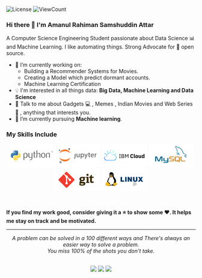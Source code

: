 ![License](https://img.shields.io/github/license/amanattar/amanattar?style=flat)
![ViewCount](https://cutt.ly/Aman-Github-Visits)

### Hi there 👋 I'm Amanul Rahiman Samshuddin Attar

A Computer Science Engineering Student passionate about Data Science :bar_chart: and Machine Learning. I like automating things. Strong Advocate for 📜 open source.

- 🔭 I’m currently working on:
	- Building a Recommender Systems for Movies.
    - Creating a Model which predict dormant accounts.
	- Machine Learning Certification
- :bulb: I'm interested in all things data: **Big Data, Machine Learning and Data Science**
- 💬 Talk to me about Gadgets :computer: , Memes , Indian Movies and Web Series :cinema: , anything that interests you.
- 🌱 I’m currently pursuing **Machine learning**.

### My Skills Include
<p align="center">
    <img title = "Python" src = "https://github.com/amanattar/amanattar/blob/master/assets/python.svg" width="120" height="60">
    <img title = "Jupyter" src = "https://github.com/amanattar/amanattar/blob/master/assets/jupyter.svg" width="120" height="60">
    <img title = "IBM Cloud" src = "https://github.com/amanattar/amanattar/blob/master/assets/ibm_cloud.svg" width="120" height="60">
    <img title = "MySQL" src = "https://github.com/amanattar/amanattar/blob/master/assets/mysql.svg" width="120" height="60">
    <img title = "GIT" src = "https://github.com/amanattar/amanattar/blob/master/assets/git.svg" width="120" height="60">
    <img title = "Linux" src = "https://github.com/amanattar/amanattar/blob/master/assets/linux.svg" width="120" height="60">
<p>

<br>
    
**If you find my work good, consider giving it a :star: to show some :heart:. It helps me stay on track and be motivated.**
<hr>
<p align="center">
   <i>A problem can be solved in a 100 different ways and There's always an easier way to solve a problem.</i>
   <br>
   <i>You miss 100% of the shots you don't take.</i>
   <br>
<br>
<p align = "center">
<a target="_blank" href="https://www.linkedin.com/in/amanattar/"><img src="https://img.shields.io/badge/-LinkedIn-0077B5?style=for-the-badge&logo=Linkedin&logoColor=white"></img></a>
<a target="_blank" href="mailto:attar.aman29@gmail.com"><img src="https://img.shields.io/badge/-Gmail-D14836?style=for-the-badge&logo=Gmail&logoColor=white"></img></a>
<a target="_blank" href="https://amanattar.medium.com/"><img src="https://img.shields.io/badge/-Medium-12100E?style=for-the-badge&logo=Medium&logoColor=white"></img></a>
</p>
<br>
</p>       
